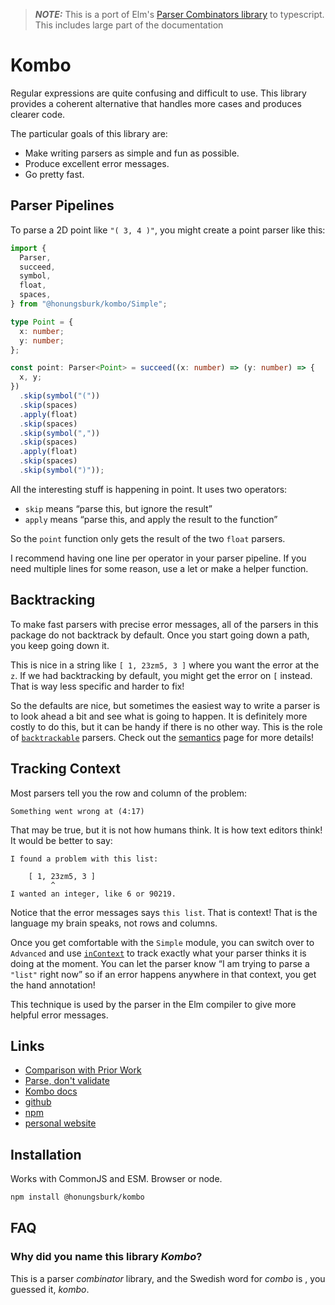 > **_NOTE:_** This is a port of Elm's [Parser Combinators library](https://package.elm-lang.org/packages/elm/parser/latest/Parser) to typescript. This includes large part of the documentation

# Kombo

Regular expressions are quite confusing and difficult to use.
This library provides a coherent alternative that handles more cases and produces clearer code.

The particular goals of this library are:

- Make writing parsers as simple and fun as possible.
- Produce excellent error messages.
- Go pretty fast.

## Parser Pipelines

To parse a 2D point like `"( 3, 4 )"`, you might create a point parser like this:

```ts
import {
  Parser,
  succeed,
  symbol,
  float,
  spaces,
} from "@honungsburk/kombo/Simple";

type Point = {
  x: number;
  y: number;
};

const point: Parser<Point> = succeed((x: number) => (y: number) => {
  x, y;
})
  .skip(symbol("("))
  .skip(spaces)
  .apply(float)
  .skip(spaces)
  .skip(symbol(","))
  .skip(spaces)
  .apply(float)
  .skip(spaces)
  .skip(symbol(")"));
```

All the interesting stuff is happening in point. It uses two operators:

- `skip` means “parse this, but ignore the result”
- `apply` means “parse this, and apply the result to the function”

So the `point` function only gets the result of the two `float` parsers.

I recommend having one line per operator in your parser pipeline. If you need multiple lines for some reason, use a let or make a helper function.

## Backtracking

To make fast parsers with precise error messages, all of the parsers in this package do not backtrack by default. Once you start going down a path, you keep going down it.

This is nice in a string like `[ 1, 23zm5, 3 ]` where you want the error at the `z`. If we had backtracking by default, you might get the error on `[` instead. That is way less specific and harder to fix!

So the defaults are nice, but sometimes the easiest way to write a parser is to look ahead a bit and see what is going to happen. It is definitely more costly to do this, but it can be handy if there is no other way. This is the role of [`backtrackable`](https://example.com#backtrackable) parsers. Check out the [semantics](https://github.com/honungsburk/kombo/blob/master/semantics.md) page for more details!

## Tracking Context

Most parsers tell you the row and column of the problem:

    Something went wrong at (4:17)

That may be true, but it is not how humans think. It is how text editors think! It would be better to say:

    I found a problem with this list:

        [ 1, 23zm5, 3 ]
             ^
    I wanted an integer, like 6 or 90219.

Notice that the error messages says `this list`. That is context! That is the language my brain speaks, not rows and columns.

Once you get comfortable with the `Simple` module, you can switch over to `Advanced` and use [`inContext`](https://example.com#inContext) to track exactly what your parser thinks it is doing at the moment. You can let the parser know “I am trying to parse a `"list"` right now” so if an error happens anywhere in that context, you get the hand annotation!

This technique is used by the parser in the Elm compiler to give more helpful error messages.

## Links

- [Comparison with Prior Work](https://github.com/honungsburk/kombo/blob/master/comparison.md)
- [Parse, don't validate](https://lexi-lambda.github.io/blog/2019/11/05/parse-don-t-validate/)
- [Kombo docs](https://honungsburk.github.io/kombo)
- [github](https://github.com/honungsburk/kombo)
- [npm](https://github.com/honungsburk/kombo)
- [personal website](https://honungsburk.github.io/)

## Installation

Works with CommonJS and ESM. Browser or node.

```bash
npm install @honungsburk/kombo
```

## FAQ

### Why did you name this library _Kombo_?

This is a parser _combinator_ library, and the Swedish word for _combo_ is , you guessed it, _kombo_.
